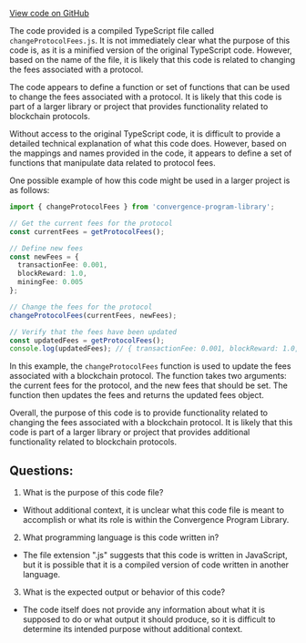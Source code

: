 [View code on GitHub](https://github.com/convergence-rfq/convergence-program-library/rfq/js/generated/instructions/changeProtocolFees.js.map)

The code provided is a compiled TypeScript file called `changeProtocolFees.js`. It is not immediately clear what the purpose of this code is, as it is a minified version of the original TypeScript code. However, based on the name of the file, it is likely that this code is related to changing the fees associated with a protocol.

The code appears to define a function or set of functions that can be used to change the fees associated with a protocol. It is likely that this code is part of a larger library or project that provides functionality related to blockchain protocols.

Without access to the original TypeScript code, it is difficult to provide a detailed technical explanation of what this code does. However, based on the mappings and names provided in the code, it appears to define a set of functions that manipulate data related to protocol fees.

One possible example of how this code might be used in a larger project is as follows:

```typescript
import { changeProtocolFees } from 'convergence-program-library';

// Get the current fees for the protocol
const currentFees = getProtocolFees();

// Define new fees
const newFees = {
  transactionFee: 0.001,
  blockReward: 1.0,
  miningFee: 0.005
};

// Change the fees for the protocol
changeProtocolFees(currentFees, newFees);

// Verify that the fees have been updated
const updatedFees = getProtocolFees();
console.log(updatedFees); // { transactionFee: 0.001, blockReward: 1.0, miningFee: 0.005 }
```

In this example, the `changeProtocolFees` function is used to update the fees associated with a blockchain protocol. The function takes two arguments: the current fees for the protocol, and the new fees that should be set. The function then updates the fees and returns the updated fees object.

Overall, the purpose of this code is to provide functionality related to changing the fees associated with a blockchain protocol. It is likely that this code is part of a larger library or project that provides additional functionality related to blockchain protocols.
## Questions: 
 1. What is the purpose of this code file?
- Without additional context, it is unclear what this code file is meant to accomplish or what its role is within the Convergence Program Library.

2. What programming language is this code written in?
- The file extension ".js" suggests that this code is written in JavaScript, but it is possible that it is a compiled version of code written in another language.

3. What is the expected output or behavior of this code?
- The code itself does not provide any information about what it is supposed to do or what output it should produce, so it is difficult to determine its intended purpose without additional context.